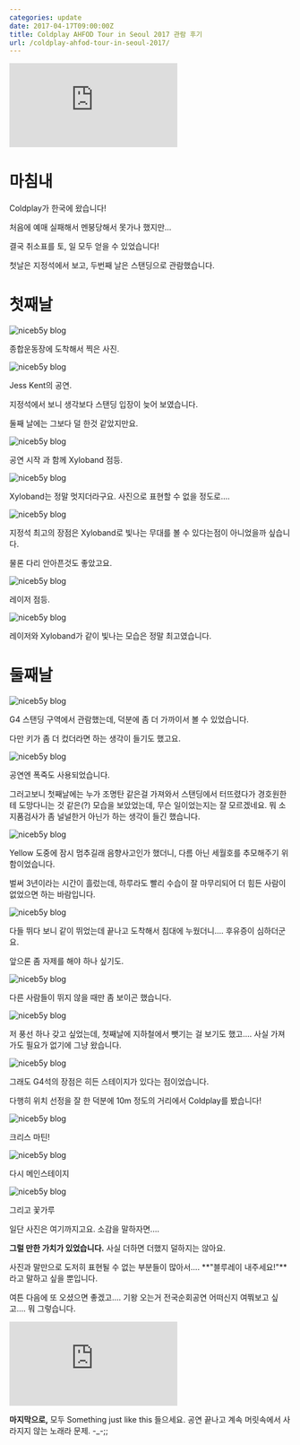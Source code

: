 ```yaml
---
categories: update
date: 2017-04-17T09:00:00Z
title: Coldplay AHFOD Tour in Seoul 2017 관람 후기
url: /coldplay-ahfod-tour-in-seoul-2017/
---
```


<div class="embed-responsive embed-responsive-16by9">
  <iframe src="https://www.facebook.com/plugins/video.php?href=https%3A%2F%2Fwww.facebook.com%2Fcoldplay%2Fvideos%2F10157791469555253%2F&show_text=0" style="border:none;overflow:hidden" scrolling="no" frameborder="0" allowTransparency="true" allowFullScreen="true"></iframe>
</div>

# 마침내

Coldplay가 한국에 왔습니다!

처음에 예매 실패해서 멘붕당해서 못가나 했지만...

결국 취소표를 토, 일 모두 얻을 수 있었습니다!

첫날은 지정석에서 보고, 두번째 날은 스탠딩으로 관람했습니다.

# 첫째날

<img src="/images/ColdPlayLive_01.jpg" alt="niceb5y blog">

종합운동장에 도착해서 찍은 사진.

<img src="/images/ColdPlayLive_02.jpg" alt="niceb5y blog">

Jess Kent의 공연.

지정석에서 보니 생각보다 스탠딩 입장이 늦어 보였습니다.

둘째 날에는 그보다 덜 한것 같았지만요.


<img src="/images/ColdPlayLive_03.jpg" alt="niceb5y blog">

공연 시작 과 함께 Xyloband 점등.

<img src="/images/ColdPlayLive_04.jpg" alt="niceb5y blog">

Xyloband는 정말 멋지더라구요. 사진으로 표현할 수 없을 정도로....

<img src="/images/ColdPlayLive_05.jpg" alt="niceb5y blog">

지정석 최고의 장점은 Xyloband로 빛나는 무대를 볼 수 있다는점이 아니었을까 싶습니다.

물론 다리 안아픈것도 좋았고요.

<img src="/images/ColdPlayLive_06.jpg" alt="niceb5y blog">

레이저 점등.

<img src="/images/ColdPlayLive_07.jpg" alt="niceb5y blog">

레이저와 Xyloband가 같이 빛나는 모습은 정말 최고였습니다.

# 둘째날

<img src="/images/ColdPlayLive_08.jpg" alt="niceb5y blog">

G4 스탠딩 구역에서 관람했는데, 덕분에 좀 더 가까이서 볼 수 있었습니다.

다만 키가 좀 더 컸더라면 하는 생각이 들기도 했고요.

<img src="/images/ColdPlayLive_09.jpg" alt="niceb5y blog">

공연엔 폭죽도 사용되었습니다.

그러고보니 첫째날에는 누가 조명탄 같은걸 가져와서 스탠딩에서 터뜨렸다가 경호원한테 도망다니는 것 같은(?) 모습을 보았었는데, 무슨 일이었는지는 잘 모르겠네요. 뭐 소지품검사가 좀 널널한거 아닌가 하는 생각이 들긴 했습니다.

<img src="/images/ColdPlayLive_10.jpg" alt="niceb5y blog">

Yellow 도중에 잠시 멈추길래 음향사고인가 했더니, 다름 아닌 세월호를 추모해주기 위함이었습니다.

벌써 3년이라는 시간이 흘렀는데, 하루라도 빨리 수습이 잘 마무리되어 더 힘든 사람이 없었으면 하는 바람입니다.

<img src="/images/ColdPlayLive_11.jpg" alt="niceb5y blog">

다들 뛰다 보니 같이 뛰었는데 끝나고 도착해서 침대에 누웠더니.... 후유증이 심하더군요.

앞으론 좀 자제를 해야 하나 싶기도.

<img src="/images/ColdPlayLive_12.jpg" alt="niceb5y blog">

다른 사람들이 뛰지 않을 때만 좀 보이곤 했습니다.

<img src="/images/ColdPlayLive_13.jpg" alt="niceb5y blog">

저 풍선 하나 갖고 싶었는데, 첫째날에 지하철에서 뺏기는 걸 보기도 했고.... 사실 가져가도 필요가 없기에 그냥 왔습니다.

<img src="/images/ColdPlayLive_14.jpg" alt="niceb5y blog">

그래도 G4석의 장점은 히든 스테이지가 있다는 점이었습니다.

다행히 위치 선정을 잘 한 덕분에 10m 정도의 거리에서 Coldplay를 봤습니다!

<img src="/images/ColdPlayLive_15.jpg" alt="niceb5y blog">

크리스 마틴!

<img src="/images/ColdPlayLive_16.jpg" alt="niceb5y blog">

다시 메인스테이지

<img src="/images/ColdPlayLive_17.jpg" alt="niceb5y blog">

그리고 꽃가루

일단 사진은 여기까지고요. 소감을 말하자면....

**그럴 만한 가치가 있었습니다.** 사실 더하면 더했지 덜하지는 않아요.

사진과 말만으로 도저히 표현될 수 없는 부분들이 많아서.... **"블루레이 내주세요!"**라고 말하고 싶을 뿐입니다.

여튼 다음에 또 오셨으면 좋겠고.... 기왕 오는거 전국순회공연 어떠신지 여쭤보고 싶고.... 뭐 그렇습니다.

<div class="embed-responsive embed-responsive-16by9">
	<iframe src="https://www.youtube.com/embed/FM7MFYoylVs" frameborder="0" allowfullscreen></iframe>
</div>

**마지막으로,** 모두 Something just like this 들으세요. 공연 끝나고 계속 머릿속에서 사라지지 않는 노래라 문제. -_-;;
